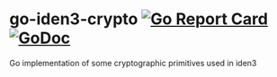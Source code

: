 # go-iden3-crypto [![Go Report Card](https://goreportcard.com/badge/github.com/iden3/go-iden3-crypto)](https://goreportcard.com/report/github.com/iden3/go-iden3-crypto) [![GoDoc](https://godoc.org/github.com/iden3/go-iden3-crypto?status.svg)](https://godoc.org/github.com/iden3/go-iden3-crypto)
Go implementation of some cryptographic primitives used in iden3

